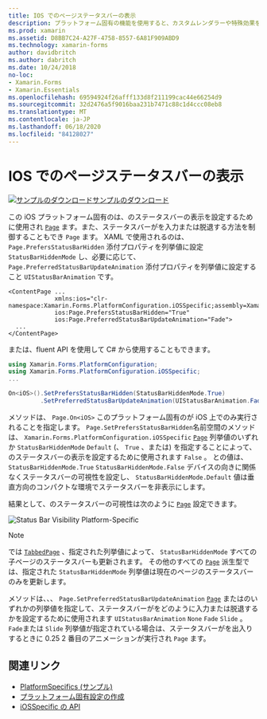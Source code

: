 ```yaml
---
title: IOS でのページステータスバーの表示
description: プラットフォーム固有の機能を使用すると、カスタムレンダラーや特殊効果を実装することなく、特定のプラットフォームでのみ使用できる機能を使用できます。 この記事では、ページのステータスバーの表示を設定する iOS プラットフォーム固有のを使用する方法について説明します。
ms.prod: xamarin
ms.assetid: D8BB7C24-A27F-4758-8557-6A81F909ABD9
ms.technology: xamarin-forms
author: davidbritch
ms.author: dabritch
ms.date: 10/24/2018
no-loc:
- Xamarin.Forms
- Xamarin.Essentials
ms.openlocfilehash: 69594924f26afff133d8f211199cac44e66254d9
ms.sourcegitcommit: 32d2476a5f9016baa231b7471c88c1d4ccc08eb8
ms.translationtype: MT
ms.contentlocale: ja-JP
ms.lasthandoff: 06/18/2020
ms.locfileid: "84128027"
---
```

# <a name="page-status-bar-visibility-on-ios"></a>IOS でのページステータスバーの表示

[![サンプルのダウンロード](~/media/shared/download.png)サンプルのダウンロード](https://docs.microsoft.com/samples/xamarin/xamarin-forms-samples/userinterface-platformspecifics)

この iOS プラットフォーム固有のは、のステータスバーの表示を設定するために使用され [`Page`](xref:Xamarin.Forms.Page) ます。また、ステータスバーがを入力または脱退する方法を制御することもでき `Page` ます。 XAML で使用されるのは、 `Page.PrefersStatusBarHidden` 添付プロパティを列挙値に設定 `StatusBarHiddenMode` し、必要に応じて、 `Page.PreferredStatusBarUpdateAnimation` 添付プロパティを列挙値に設定すること `UIStatusBarAnimation` です。

```xaml
<ContentPage ...
             xmlns:ios="clr-namespace:Xamarin.Forms.PlatformConfiguration.iOSSpecific;assembly=Xamarin.Forms.Core"
             ios:Page.PrefersStatusBarHidden="True"
             ios:Page.PreferredStatusBarUpdateAnimation="Fade">
  ...
</ContentPage>
```

または、fluent API を使用して C# から使用することもできます。

```csharp
using Xamarin.Forms.PlatformConfiguration;
using Xamarin.Forms.PlatformConfiguration.iOSSpecific;
...

On<iOS>().SetPrefersStatusBarHidden(StatusBarHiddenMode.True)
         .SetPreferredStatusBarUpdateAnimation(UIStatusBarAnimation.Fade);
```

メソッドは、 `Page.On<iOS>` このプラットフォーム固有のが iOS 上でのみ実行されることを指定します。 `Page.SetPrefersStatusBarHidden`名前空間のメソッドは、 `Xamarin.Forms.PlatformConfiguration.iOSSpecific` [`Page`](xref:Xamarin.Forms.Page) 列挙値のいずれか `StatusBarHiddenMode` `Default` (、 `True` 、または) を指定することによって、のステータスバーの表示を設定するために使用されます `False` 。 との値は、 `StatusBarHiddenMode.True` `StatusBarHiddenMode.False` デバイスの向きに関係なくステータスバーの可視性を設定し、 `StatusBarHiddenMode.Default` 値は垂直方向のコンパクトな環境でステータスバーを非表示にします。

結果として、のステータスバーの可視性は次のように [`Page`](xref:Xamarin.Forms.Page) 設定できます。

![](page-status-bar-visibility-images/hide-status-bar.png "Status Bar Visibility Platform-Specific")

> [!NOTE]
> では [`TabbedPage`](xref:Xamarin.Forms.TabbedPage) 、指定された列挙値によって、 `StatusBarHiddenMode` すべての子ページのステータスバーも更新されます。 その他のすべての [`Page`](xref:Xamarin.Forms.Page) 派生型では、指定された `StatusBarHiddenMode` 列挙値は現在のページのステータスバーのみを更新します。

メソッドは、、、 `Page.SetPreferredStatusBarUpdateAnimation` [`Page`](xref:Xamarin.Forms.Page) またはのいずれかの列挙値を指定して、ステータスバーがをどのように入力または脱退するかを設定するために使用されます `UIStatusBarAnimation` `None` `Fade` `Slide` 。 `Fade`または `Slide` 列挙値が指定されている場合は、ステータスバーがを出入りするときに 0.25 2 番目のアニメーションが実行され `Page` ます。

## <a name="related-links"></a>関連リンク

- [PlatformSpecifics (サンプル)](https://docs.microsoft.com/samples/xamarin/xamarin-forms-samples/userinterface-platformspecifics)
- [プラットフォーム固有設定の作成](~/xamarin-forms/platform/platform-specifics/index.md#creating-platform-specifics)
- [iOSSpecific の API](xref:Xamarin.Forms.PlatformConfiguration.iOSSpecific)
